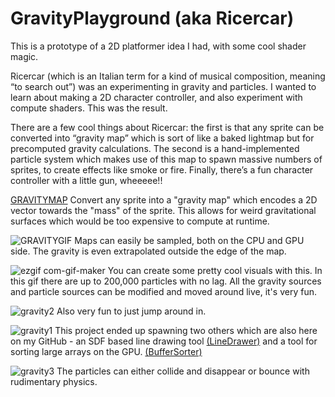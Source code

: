 # GravityPlayground (aka Ricercar)

This is a prototype of a 2D platformer idea I had, with some cool shader magic.

Ricercar (which is an Italian term for a kind of musical composition, meaning “to search out”) was an experimenting in gravity and particles. I wanted to learn about making a 2D character controller, and also experiment with compute shaders. This was the result.

There are a few cool things about Ricercar: the first is that any sprite can be converted into “gravity map” which is sort of like a baked lightmap but for precomputed gravity calculations. The second is a hand-implemented particle system which makes use of this map to spawn massive numbers of sprites, to create effects like smoke or fire. Finally, there’s a fun character controller with a little gun, wheeeee!!

[GRAVITYMAP](https://user-images.githubusercontent.com/18707147/187958323-b143d277-1a5b-4fe9-9428-92c97fff30bf.gif)
Convert any sprite into a "gravity map" which encodes a 2D vector towards the "mass" of the sprite. This allows for weird gravitational surfaces which would be too expensive to compute at runtime.

![GRAVITYGIF](https://user-images.githubusercontent.com/18707147/187958343-63b40d92-770c-422b-a77f-00155d84735a.gif)
Maps can easily be sampled, both on the CPU and GPU side. The gravity is even extrapolated outside the edge of the map.

![ezgif com-gif-maker](https://user-images.githubusercontent.com/18707147/187958904-88e0c9f7-d9f4-4a01-afb9-068cf8fd9428.gif)
You can create some pretty cool visuals with this. In this gif there are up to 200,000 particles with no lag. All the gravity sources and particle sources can be modified and moved around live, it's very fun.

![gravity2](https://user-images.githubusercontent.com/18707147/187958999-790a647b-a612-4903-b1ca-40058fdd3a26.gif)
Also very fun to just jump around in.

![gravity1](https://user-images.githubusercontent.com/18707147/187959090-1b91eadf-b96d-482b-b21c-1238c2f0ee13.gif)
This project ended up spawning two others which are also here on my GitHub - an SDF based line drawing tool [(LineDrawer)](https://github.com/EmmetOT/LineDrawer) and a tool for sorting large arrays on the GPU. [(BufferSorter)](https://github.com/EmmetOT/BufferSorter)

![gravity3](https://user-images.githubusercontent.com/18707147/187959276-439481cd-909a-46f8-81dc-89b76ba42a53.gif)
The particles can either collide and disappear or bounce with rudimentary physics.

